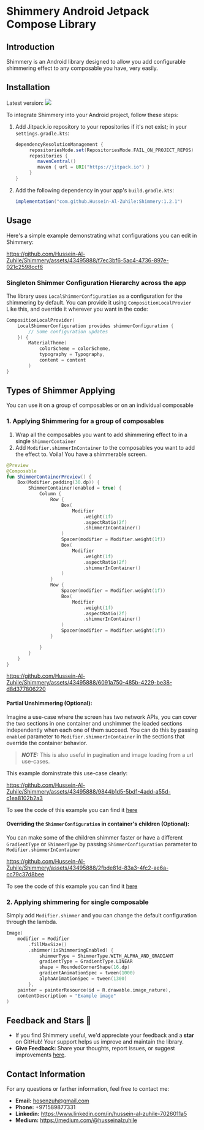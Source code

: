 # Shimmery Android Jetpack Compose Library

## Introduction

Shimmery is an Android library designed to allow you add configurable shimmering effect to any composable you have, very easily.

## Installation
Latest version: [![](https://jitpack.io/v/Hussein-Al-Zuhile/Shimmery.svg)](https://jitpack.io/#Hussein-Al-Zuhile/Shimmery)

To integrate Shimmery into your Android project, follow these steps:

1. Add Jitpack.io repository to your repositories if it's not exist; in your `settings.gradle.kts`:
    ```gradle
    dependencyResolutionManagement {
		 repositoriesMode.set(RepositoriesMode.FAIL_ON_PROJECT_REPOS)
		 repositories {
		    mavenCentral()
		    maven { url = URI("https://jitpack.io") }
		 }
    }
    ```
2. Add the following dependency in your app's `build.gradle.kts`:

    ```gradle
    implementation("com.github.Hussein-Al-Zuhile:Shimmery:1.2.1")
    ```
## Usage

Here's a simple example demonstrating what configurations you can edit in Shimmery:

https://github.com/Hussein-Al-Zuhile/Shimmery/assets/43495888/f7ec3bf6-5ac4-4736-897e-021c2598ccf6

### Singleton Shimmer Configuration Hierarchy across the app
The library uses `LocalShimmerConfiguration` as a configuration for the shimmering by default.
You can provide it using `CompositionLocalProvier` Like this, and override it wherever you want in the code:
```kotlin
CompositionLocalProvider(
    LocalShimmerConfiguration provides shimmerConfiguration {
        // Some configuration updates
    }) {
        MaterialTheme(
            colorScheme = colorScheme,
            typography = Typography,
            content = content
        )
}
```
## Types of Shimmer Applying
You can use it on a group of composables or on an individual composable 
### 1. Applying Shimmering for a group of composables
1. Wrap all the composables you want to add shimmering effect to in a single `ShimmerContainer`
2. Add `Modifier.shimmerInContainer` to the composables you want to add the effect to.
Voila! You have a shimmerable screen.
```kotlin
@Preview
@Composable
fun ShimmerContainerPreview() {
    Box(Modifier.padding(30.dp)) {
        ShimmerContainer(enabled = true) {
            Column {
                Row {
                    Box(
                        Modifier
                            .weight(1f)
                            .aspectRatio(2f)
                            .shimmerInContainer()
                    )
                    Spacer(modifier = Modifier.weight(1f))
                    Box(
                        Modifier
                            .weight(1f)
                            .aspectRatio(2f)
                            .shimmerInContainer()
                    )
                }
                Row {
                    Spacer(modifier = Modifier.weight(1f))
                    Box(
                        Modifier
                            .weight(1f)
                            .aspectRatio(2f)
                            .shimmerInContainer()
                    )
                    Spacer(modifier = Modifier.weight(1f))
                }

            }
        }
    }
}
```

https://github.com/Hussein-Al-Zuhile/Shimmery/assets/43495888/6091a750-485b-4229-be38-d8d377806220

#### Partial Unshimmering (Optional):
Imagine a use-case where the screen has two network APIs, you can cover the two sections in one container and unshimmer the loaded sections independently when each one of them succeed.
You can do this by passing `enabled` parameter to `Modifier.shimmerInContainer` in the sections that override the container behavior.
> **_NOTE:_**  This is also useful in pagination and image loading from a url use-cases.

This example dominstrate this use-case clearly:

https://github.com/Hussein-Al-Zuhile/Shimmery/assets/43495888/9844b1d5-5bd1-4add-a55d-c1ea8102b2a3

To see the code of this example you can find it [here](https://github.com/Hussein-Al-Zuhile/Shimmery/blob/master/Shimmery/src/main/java/com/toolsforfools/shimmery/examples/ShimmerContainerPartialShimmeringExample.kt)
#### Overriding the `ShimmerConfiguration` in container's children (Optional):
You can make some of the children shimmer faster or have a different `GradientType` or `ShimmerType` by passing `ShimmerConfiguration` parameter to `Modifier.shimmerInContainer`

https://github.com/Hussein-Al-Zuhile/Shimmery/assets/43495888/2fbde81d-83a3-4fc2-ae6a-cc79c37d8bee

To see the code of this example you can find it [here](https://github.com/Hussein-Al-Zuhile/Shimmery/blob/master/Shimmery/src/main/java/com/toolsforfools/shimmery/examples/ShimmerContainerConfigurationOverridingExample.kt)
### 2. Applying shimmering for single composable
Simply add `Modifier.shimmer` and you can change the default configuration through the lambda.
```kotlin
Image(
    modifier = Modifier
        .fillMaxSize()
        .shimmer(isShimmeringEnabled) {
            shimmerType = ShimmerType.WITH_ALPHA_AND_GRADIANT
            gradientType = GradientType.LINEAR
            shape = RoundedCornerShape(16.dp)
            gradientAnimationSpec = tween(1000)
            alphaAnimationSpec = tween(1300)
        },
    painter = painterResource(id = R.drawable.image_nature),
    contentDescription = "Example image"
)
```
## Feedback and Stars 🌟
* If you find Shimmery useful, we'd appreciate your feedback and a **star** on GitHub! Your support helps us improve and maintain the library.
* **Give Feedback:** Share your thoughts, report issues, or suggest improvements [here](https://github.com/Hussein-Al-Zuhile/Shimmery/issues/new).

## Contact Information

For any questions or farther information, feel free to contact me:
* **Email:** hosenzuh@gmail.com
* **Phone:** +971589877331
* **Linkedin:** https://www.linkedin.com/in/hussein-al-zuhile-7026011a5
* **Medium:** https://medium.com/@husseinalzuhile
